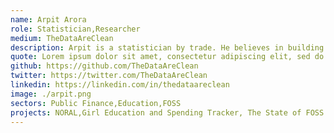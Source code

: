 ```yaml
---
name: Arpit Arora
role: Statistician,Researcher
medium: TheDataAreClean
description: Arpit is a statistician by trade. He believes in building sustainable and intersectional solutions for the society. Avid cyclist and reader. Passionate about Open Education.
quote: Lorem ipsum dolor sit amet, consectetur adipiscing elit, sed do eiusmod tempor incididunt ut labore et dolore magna aliqua.
github: https://github.com/TheDataAreClean
twitter: https://twitter.com/TheDataAreClean
linkedin: https://linkedin.com/in/thedataareclean
image: ./arpit.png
sectors: Public Finance,Education,FOSS
projects: NORAL,Girl Education and Spending Tracker, The State of FOSS in India
---
```

